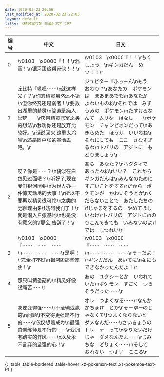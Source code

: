 ```yaml
---
date: 2020-02-23 20:56
last_modified_at: 2020-02-23 22:03
layout: default
title: 《精灵宝可梦 白金》文本 297
---
```

| 编号 | 中文 | 日文 |
| ---- | ---- | ---- |
| 0 | \v0103　\x0000『！！\r混蛋！\n银河团这帮家伙！！\r | \v0103　\x0000『！！\rちくしょう！\nギンガだん　めッ！！\r |
| 1 | 丘比特『嗯嗯⋯⋯\n就这样完了？\r你的精灵虽然还不错\n但你终究还是弱者！\r要救出湖里的精灵\n简直是痴人说梦⋯⋯\r获得精灵冠军之类的想法\n我劝你还是放弃比较好。\r话说回来,这里太冷啦\n还是回户张的基地去吧。\r | ジュピタ－『ふぅ－ん\nもう　おわり？\rあなたの　ポケモンは　まあまあでも\nあなたが　よわいものね\rそれでは　みずうみの　ポケモン\nたすけるなんて　ムリな　はなし⋯⋯\rポケモン　チャンピオンだって\nあきらめた　ほうが　いいわね\rそれにしても　ここ　さむすぎるわ\nトバリの　アジトに　もどりましょう\r |
| 2 | 哎？你是⋯⋯？\n貌似在白岱见过面吧？\r听好了,现在我们银河团要\n为世人办一件惊天动地的大事！\r所以不要再以精灵很可怜\n之类的无聊理由来\f妨碍我们了！\r就是潜入户张基地\n也是没有意义的\f那么,告辞了！\r | あら　あなた？\nハクタイで　あったわね\rいい？　これから　ギンガだんは\nみんなのために　すごいことをする\rだから　ポケモンが　かわいそうとか\nくだらないことで　あたしたちの\fじゃまをするの　やめてほしいわけ\rトバリの　アジトに\nのりこんできても　いみないのよ\fでは　しつれい\r |
| 3 | \v0103　\x0000『⋯⋯　⋯⋯　⋯⋯\n⋯⋯　⋯⋯　⋯⋯\r是啊！\r完全打不过\n银河团那些家伙！\r | \v0103　\x0000『⋯⋯　⋯⋯　⋯⋯\n⋯⋯　⋯⋯　⋯⋯\rそ－だよ！\rギンガだん　あいてに\nなにも　できなかったんだよ！\r |
| 4 | 那只叫黄圣菇的\n精灵好像很痛苦⋯⋯\r | あの　ユクシ－とか　いわれていた\nポケモン　すごく　つらそうだった⋯⋯\r |
| 5 | 我要变得强⋯⋯\r不是输或赢的\n问题\f不变得更强是不行的⋯⋯\r仅仅想着成为\n最强的训练师是不行的⋯⋯\r要拥有踏实的作风⋯⋯\n以及永不言弃的坚强的心！\r | オレ　つよくなる⋯⋯\rなんか　かちまけ　とか\nそ－ゆ－のじゃなくて\fつよくならないと　ダメなんだ⋯⋯\rさいきょうの　トレ－ナ－って\nなりたいだけじゃ　ダメなんだよ⋯⋯\rじみちな　どりょく⋯⋯\nそして　おれない　つよい　こころ\r |
{: .table .table-bordered .table-hover .xz-pokemon-text .xz-pokemon-text-Pt }